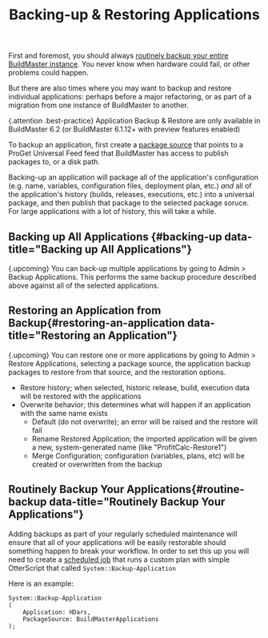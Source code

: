 ﻿---
title: Backing-up & Restoring Applications
sequence: 300
show-headings-in-nav: true
---

First and foremost, you should always [routinely backup your entire BuildMaster instance](/docs/buildmaster/installation-and-maintenance/backing-up). You never know when hardware could fail, or other problems could happen. 

But there are also times where you may want to backup and restore individual applications: perhaps before a major refactoring, or as part of a migration from one instance of BuildMaster to another.

{.attention .best-practice} Application Backup & Restore are only available in BuildMaster 6.2 (or BuildMaster 6.1.12+ with preview features enabled)

To backup an application, first create a [package source](/docs/buildmaster/builds/packaging/package-sources) that points to a ProGet Universal Feed feed that BuildMaster has access to publish packages to, or a disk path. 

Backing-up an application will package all of the application's configuration (e.g. name, variables, configuration files, deployment plan, etc.) *and* all of the application's history (builds, releases, executions, etc.) into a universal package, and then publish that package to the selected package soruce. For large applications with a lot of history, this will take a while. 

## Backing up All Applications {#backing-up data-title="Backing up All Applications"}
{.upcoming} You can back-up multiple applications by going to Admin > Backup Applications. This performs the same backup procedure described above against all of the selected applications.

## Restoring an Application from Backup{#restoring-an-application data-title="Restoring an Application"}

{.upcoming} You can restore one or more applications by going to Admin > Restore Applications, selecting a package source, the  application backup packages to restore from that source, and the restoration options.

 * Restore history; when selected, historic release, build, execution data will be restored with the applications
 * Overwrite behavior; this determines what will happen if an application with the same name exists
   - Default (do not overwrite); an error will be raised and the restore will fail
   - Rename Restored Application; the imported application will be given a new, system-generated name (like "ProfitCalc-Restore1")
   - Merge Configuration; configuration (variables, plans, etc) will be created or overwritten from the backup

## Routinely Backup Your Applications{#routine-backup data-title="Routinely Backup Your Applications"}

Adding backups as part of your regularly scheduled maintenance will ensure that all of your applications will be easily restorable should something happen to break your workflow. In order to set this up you will need to create a [scheduled job](/docs/buildmaster/builds/continuous-integration/build-triggers-and-monitors) that runs a custom plan with simple OtterScript that called `System::Backup-Application`

Here is an example: 
```
System::Backup-Application
(
    Application: HDars,
    PackageSource: BuildMasterApplications
);
```
